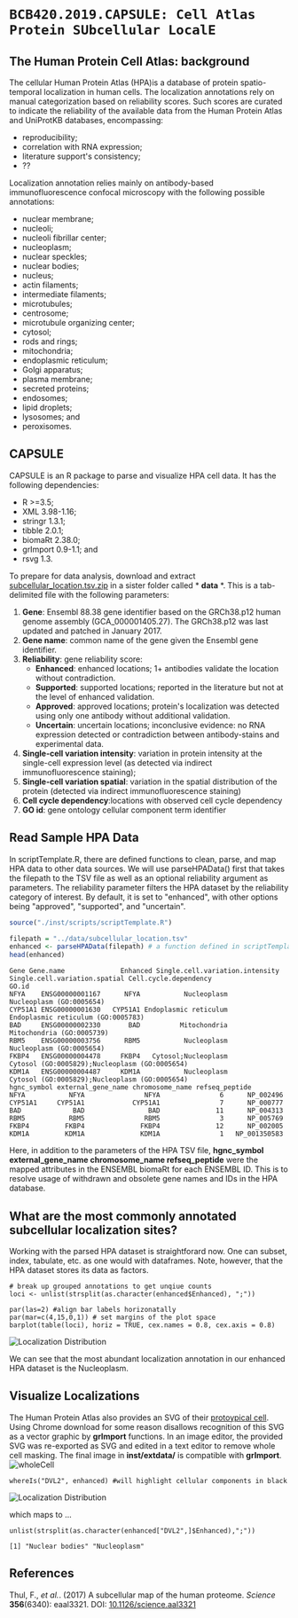 # `BCB420.2019.CAPSULE: Cell Atlas Protein SUbcellular LocalE`

## The Human Protein Cell Atlas: background
The cellular Human Protein Atlas (HPA)is a database of protein spatio-temporal localization in human cells. The localization annotations rely on manual categorization based on reliability scores. Such scores are curated to indicate the reliability of the available data from the Human Protein Atlas and UniProtKB databases, encompassing:
* reproducibility;
* correlation with RNA expression;
* literature support's consistency;
* ?? 

Localization annotation relies mainly on antibody-based immunofluorescence confocal microscopy with the following possible annotations:
* nuclear membrane;
* nucleoli;
* nucleoli fibrillar center;
* nucleoplasm;
* nuclear speckles;
* nuclear bodies;
* nucleus;
* actin filaments;
* intermediate filaments;
* microtubules;
* centrosome;
* microtubule organizing center;
* cytosol;
* rods and rings;
* mitochondria;
* endoplasmic reticulum;
* Golgi apparatus;
* plasma membrane;
* secreted proteins;
* endosomes;
* lipid droplets;
* lysosomes; and
* peroxisomes.

## CAPSULE
CAPSULE is an R package to parse and visualize HPA cell data. It has the following dependencies:
* R  >=3.5;
* XML 3.98-1.16; 
* stringr 1.3.1;
* tibble 2.0.1; 
* biomaRt 2.38.0;
* grImport 0.9-1.1; and
* rsvg 1.3.

To prepare for data analysis, download and extract [subcellular_location.tsv.zip](https://www.proteinatlas.org/download/subcellular_location.tsv.zip) in a sister folder called * **data** *. This is a tab-delimited file with the following parameters:
1. **Gene**: Ensembl 88.38 gene identifier based on the GRCh38.p12 human genome assembly (GCA_000001405.27). The GRCh38.p12 was last updated and patched in January 2017.
2. **Gene name**: common name of the gene given the Ensembl gene identifier.
3. **Reliability**: gene reliability score:
     - **Enhanced**: enhanced locations; 1+ antibodies validate the location without contradiction.
     - **Supported**: supported locations; reported in the literature but not at the level of enhanced validation.
     - **Approved**: approved locations; protein's localization was detected using only one antibody without additional validation.
     - **Uncertain**: uncertain locations; inconclusive evidence: no RNA expression detected or contradiction between antibody-stains and experimental data.
4. **Single-cell variation intensity**: variation in protein intensity at the single-cell expression level (as detected via indirect immunofluorescence staining);
5. **Single-cell variation spatial**: variation in the spatial distribution of the protein (detected via indirect immunofluorescence staining)
6. **Cell cycle dependency**:locations with observed cell cycle dependency 
7. **GO id**: gene ontology cellular component term identifier

## Read Sample HPA Data
In scriptTemplate.R, there are defined functions to clean, parse, and map HPA data to other data sources. We will use parseHPAData() first that takes the filepath to the TSV file as well as an optional reliability argument as parameters. The reliability parameter filters the HPA dataset by the reliability category of interest. By default, it is set to "enhanced", with other options being "approved", "supported", and "uncertain".

```R
source("./inst/scripts/scriptTemplate.R")

filepath = "../data/subcellular_location.tsv"
enhanced <- parseHPAData(filepath) # a function defined in scriptTemplate.R
head(enhanced)
```

```text
Gene Gene.name              Enhanced Single.cell.variation.intensity Single.cell.variation.spatial Cell.cycle.dependency                                         GO.id
NFYA    ENSG00000001167      NFYA           Nucleoplasm                                                                                                          Nucleoplasm (GO:0005654)
CYP51A1 ENSG00000001630   CYP51A1 Endoplasmic reticulum                                                                                                Endoplasmic reticulum (GO:0005783)
BAD     ENSG00000002330       BAD          Mitochondria                                                                                                         Mitochondria (GO:0005739)
RBM5    ENSG00000003756      RBM5           Nucleoplasm                                                                                                          Nucleoplasm (GO:0005654)
FKBP4   ENSG00000004478     FKBP4   Cytosol;Nucleoplasm                                                                                     Cytosol (GO:0005829);Nucleoplasm (GO:0005654)
KDM1A   ENSG00000004487     KDM1A           Nucleoplasm                                                                                     Cytosol (GO:0005829);Nucleoplasm (GO:0005654)
hgnc_symbol external_gene_name chromosome_name refseq_peptide
NFYA           NFYA               NFYA               6      NP_002496
CYP51A1     CYP51A1            CYP51A1               7      NP_000777
BAD             BAD                BAD              11      NP_004313
RBM5           RBM5               RBM5               3      NP_005769
FKBP4         FKBP4              FKBP4              12      NP_002005
KDM1A         KDM1A              KDM1A               1   NP_001350583
```
Here, in addition to the parameters of the HPA TSV file, **hgnc_symbol external_gene_name chromosome_name refseq_peptide** were the mapped attributes in the ENSEMBL biomaRt for each ENSEMBL ID. This is to resolve usage of withdrawn and obsolete gene names and IDs in the HPA database.

## What are the most commonly annotated subcellular localization sites?
Working with the parsed HPA dataset is straightforard now. One can subset, index, tabulate, etc. as one would with dataframes. Note, however, that the HPA dataset stores its data as factors.

```
# break up grouped annotations to get unqiue counts
loci <- unlist(strsplit(as.character(enhanced$Enhanced), ";"))

par(las=2) #align bar labels horizonatally
par(mar=c(4,15,0,1)) # set margins of the plot space
barplot(table(loci), horiz = TRUE, cex.names = 0.8, cex.axis = 0.8)
```
![Localization Distribution](https://raw.githubusercontent.com/NElnour/capsule/master/inst/extdata/locDist.png)

We can see that the most abundant localization annotation in our enhanced HPA dataset is the Nucleoplasm.

## Visualize Localizations
The Human Protein Atlas also provides an SVG of their [protoypical cell](https://www.proteinatlas.org/about/download). Using Chrome download for some reason disallows recognition of this SVG as a vector graphic by **grImport** functions. In an image editor, the provided SVG was re-exported as SVG and edited in a text editor to remove whole cell masking. The final image in **inst/extdata/** is compatible with **grImport**.
![wholeCell](https://raw.githubusercontent.com/NElnour/capsule/master/inst/extdata/cell.svg) 
```
whereIs("DVL2", enhanced) #will highlight cellular components in black
```
![Localization Distribution](https://raw.githubusercontent.com/NElnour/capsule/master/inst/extdata/DVL2Loci.png) 

which maps to ...
```
unlist(strsplit(as.character(enhanced["DVL2",]$Enhanced),";"))
```
```text
[1] "Nuclear bodies" "Nucleoplasm"   
```

## References
Thul, F., *et al.*. (2017) A subcellular map of the human proteome. *Science* **356**(6340): eaal3321. DOI: [10.1126/science.aal3321](http://science.sciencemag.org/content/356/6340/eaal3321)
<!-- END -->
